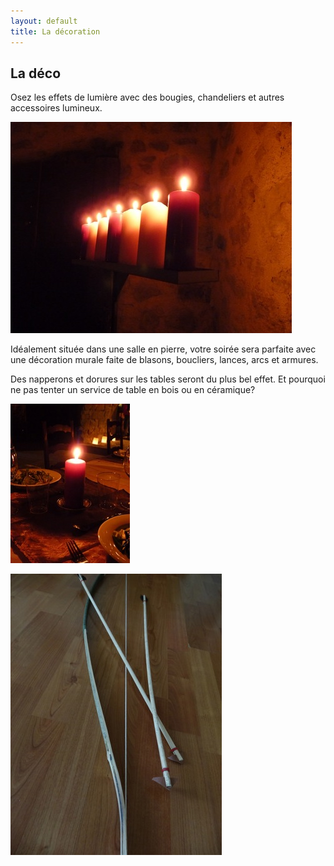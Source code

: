```yaml
---
layout: default
title: La décoration
---
```


## La déco

Osez les effets de lumière avec des bougies, chandeliers et autres accessoires lumineux.

![bougies](/assets/images/pages/P1070523.jpeg)

Idéalement située dans une salle en pierre, votre soirée sera parfaite avec une décoration murale faite de blasons, boucliers, lances, arcs et armures.

Des napperons et dorures sur les tables seront du plus bel effet. Et pourquoi ne pas tenter un service de table en bois ou en céramique?

![bougie](/assets/images/pages/P1070534.jpeg)

![arc](/assets/images/pages/DSC01822.jpeg)